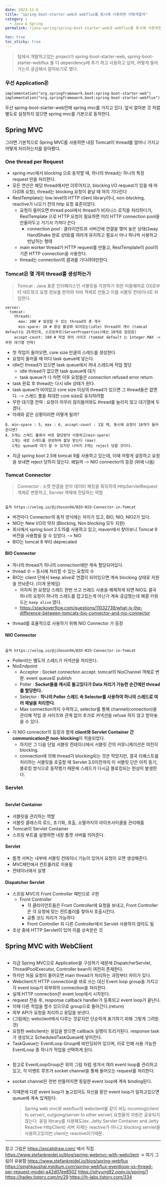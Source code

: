 ```yaml
---
date: 2023-11-6
title: "spring-boot-starter-web과 webflux를 동시에 사용하면 어떻게할까"
category :
  - Java & Spring
permalink: /java-spring/spring-boot-starter-web과 webflux를 동시에 사용하면 어떻게할까/

toc: true
toc_sticky: true
---
```


<blockquote>
<p>팀에서 개발하고있는 project가 spring-boot-starter-web, spring-boot-starter-webflux 둘 다 dependency에 추가 하고 사용하고 있어, 어떻게 돌아가는지 궁금해서 알아보기로 했다.</p>
</blockquote>
<h3 id="우선-application은">우선 Application은</h3>
<pre><code class="language-gradle">implementation("org.springframework.boot:spring-boot-starter-web")
implementation("org.springframework.boot:spring-boot-starter-webflux")</code></pre>
<p>우선 spring-boot-starter-web안에 spring mvc를 가지고 있다.
앞서 알아본 것 처럼 별도로 설정하지 않으면 spring mvc를 기본으로 동작한다.
<img alt="" src="https://velog.velcdn.com/images/kny8092/post/0521056e-ec1c-4bd9-877d-fb8edfbcf97f/image.png" /></p>
<h2 id="spring-mvc">Spring MVC</h2>
<p>그러면 기본적으로 Spring MVC를 사용하면 내장 Tomcat이 thread를 얼마나 가지고 어떻게 처리하는지를 알아봤다.</p>
<h3 id="one-thread-per-request">One thread per Request</h3>
<ul>
<li>spring mvc에서 blocking 으로 동작할 때, 하나의 thread는 하나의 특정 request 만을 처리한다.</li>
<li>모든 연산은 해당 thread에서만 이루어지고, blocking I/O request가 있을 때 마다(DB 요청), thread는 blocking 요청이 끝날 때 까지 기다린다</li>
<li>RestTemplate는 low level의 HTTP client library이나, non-blocking, reactive가 나오기 전의 http 요청 표준이었다.<ul>
<li>요청이 들어오면 thread pool에서  thread가 비지니스 로직을 처리하다가, RestTemplate 으로 HTTP 요청이 필요하면 미리 HTTP connection pool을 만들어두고 거기서 가져다 쓴다.<ul>
<li>connection pool : 클라이언트와 서버간에 연결을 맺어 놓은 상태(3way HandShake 완료 상태)를 여러개 유지하고 필요시 마나 하나씩 사용하고 반납하는 형태</li>
</ul>
</li>
<li>main worker thread가 HTTP request를 만들고, RestTemplate이 pool의 기존 HTTP connection을 사용한다.</li>
<li>thread는 connection의 결과를 기다려야만한다.
<img alt="" src="https://velog.velcdn.com/images/kny8092/post/39599a57-85e2-4988-b5b5-362ef8bc0120/image.png" /></li>
</ul>
</li>
</ul>
<h3 id="tomcat은-몇-개의-thread를-생성하는가">Tomcat은 몇 개의 thread를 생성하는가</h3>
<blockquote>
<p>Tomcat :  Java 표준 인터페이스인 서블릿을 지원하기 위한 미들웨어로 OS로부터 네트워크 요청 정보를 받아와 자바 객체로 만들고 이를 서블릿 컨테이너로 위임한다. </p>
</blockquote>
<pre><code>server:
  tomcat:
    threads:
      max: 200 # 생성할 수 있는 thread의 총 개수
      min-spare: 10 # 항상 활성화 되어있는(idle) thread의 개수 (tomcat default는 25개인데, 스프링부트(ServerProperties)에선 10개로 잡았음)
    accept-count: 100 # 작업 큐의 사이즈 (tomdat default 는 Integer.MAX -&gt; 무한 대기열 전략)</code></pre><ul>
<li>첫 작업이 들어오면, core size 만큼의 스레드를 생성한다.</li>
<li>요청이 들어올 때 마다 task queue에 넣는다.</li>
<li>idle인 thread가 있으면 task queue에서 꺼내 스레드에 작업 할당<ul>
<li>idle thread가 없으면 task queue에 대기</li>
<li>task queue가 다 차면 이후 요청들은 connection refused error return</li>
</ul>
</li>
<li>task 완료 후 thread는 다시 idle 상태가 된다.</li>
<li>task queue가 비어있고 core size 이상의 thread가 있으면 그 thread들은 없앤다. -&gt; 스레드 풀을 최대한 core size로 유지하려함</li>
<li>무한 대기열 전략 : 요청이 아무리 많이들어와도 thread를 늘리지 않고 대기열에 두겠다.</li>
<li>아래와 같은 상황이라면 어떻게 될까?</li>
</ul>
<pre><code>Q. min-spare : 5, max : 6, accept-count : 1일 때, 동시에 요청이 10개가 들어온다면?
A. 5개는 스레드 풀에서 바로 할당받아 사용하고(min-spare) 
   1개는 새로 스레드를 생성하여 할당 받는다 (max)
   1개는 queue에 대기 할 수 있지만 나머지 3개는 reject 당할 것이다.</code></pre><ul>
<li>지금 spring boot 2.5에 tomcat 9를 사용하고 있는데, 이때 저렇게 설정하고 요청을 보내면 reject 당하지 않는다. 왜일까 -&gt; NIO connector의 등장 (뒤에 나옴)</li>
</ul>
<h3 id="tomcat-connector">Tomcat Connector</h3>
<blockquote>
<p>Connector : 소켓 연결을 받아 데이터 패킷을 획득하여 HttpServletRequest 객체로 변환하고, Servlet 객체에 전달하는 역할</p>
</blockquote>
<p><img alt="" src="https://velog.velcdn.com/images/kny8092/post/1a72c8c7-11eb-4939-a065-18cf346feb9c/image.png" /></p>
<pre><code>출처 https://velog.io/@jihoson94/BIO-NIO-Connector-in-Tomcat</code></pre><ul>
<li>버전마다 Connector의 동작 방식에는 차이가 있고, BIO, NIO, NIO2가 있다.</li>
<li>NIO는 New I/O의 약자 (Blocking, Non blocking 모두 지원)</li>
<li>회사에서 spring boot 2.5.15를 사용하고 있고, maven에서 찾아보니 Tomcat 9 버전을 사용함을 알 수 있었다. -&gt; NIO</li>
<li>BIO는 tomcat 8 부터 deprecated</li>
</ul>
<h4 id="bio-connector">BIO Connector</h4>
<ul>
<li>하나의 thread가 하나의 connection에만 계속 할당되어있다.</li>
<li>thread 수 = 동시에 처리할 수 있는 요청의 수</li>
<li>BIO는 client 단에서 keep alive로 연결이 되어있으면 계속 blocking 상태로 자원을 안놔준다. (이게 문제임)<ul>
<li>어차피 한 요청당 스레드 한번 쓰고 쓰레드 사용을 해제하게 되면 NIO도 결국 하나의 요청이 하나의 스레드를 잡고있는게 아닌가 계속 궁금했는데 해결 키워드는 <code>keep alive</code> 였다.</li>
<li><a href="https://stackoverflow.com/questions/11032739/what-is-the-difference-between-tomcats-bio-connector-and-nio-connector">https://stackoverflow.com/questions/11032739/what-is-the-difference-between-tomcats-bio-connector-and-nio-connector</a>
<img alt="" src="https://velog.velcdn.com/images/kny8092/post/98373c60-79ab-4197-a15b-a006cacb735c/image.png" /></li>
</ul>
</li>
</ul>
<ul>
<li>thread를 효율적으로 사용하기 위해 NIO Connector 가 등장</li>
</ul>
<h4 id="nio-connector">NIO Connector</h4>
<p><img alt="" src="https://velog.velcdn.com/images/kny8092/post/bc5f1bda-1a46-4c7f-b383-9f97cb04e0dd/image.png" /></p>
<pre><code>출처 https://velog.io/@jihoson94/BIO-NIO-Connector-in-Tomcat</code></pre><ul>
<li>Poller라는 별도의 스레드가 커넥션을 처리한다.</li>
<li>NioEndpoint
<img alt="" src="https://velog.velcdn.com/images/kny8092/post/aa53256c-cd4a-4cb0-9c2b-48bd709433de/image.png" /><ul>
<li>Acceptor : Socket connection accept. tomcat의 NioChannel 객체로 변환. event queue로 publish</li>
<li>Poller : <strong>Socket들을 캐시로 들고있다가 Data 처리가 가능한 순간에만 thread를 할당한다.</strong></li>
<li>Selector : <strong>하나의 Poller 스레드 속 Selector를 사용하여 하나의 스레드로 여러 채널을 처리한다.</strong></li>
<li>Max connection까지 수락하고, selector를 통해 channel(connection)을 관리해 작업 큐 사이즈와 관계 없이 추가로 커넥션을 refuse 하지 않고 받아놓을 수 있다.
<img alt="" src="https://velog.velcdn.com/images/kny8092/post/e615b298-4577-497a-ac6f-ba94fb2702b5/image.png" /></li>
</ul>
</li>
</ul>
<ul>
<li>이 NIO connector의 등장과 함께 <strong>client와 Servlet Container 간 communication은 non-blocking</strong>이 적용되었다. <ul>
<li>하지만 그 다음 단일 서블릿 컨테이너에서 서블릿 간의 커뮤니케이션은 여전히 blocking.</li>
<li>connection에 의해 thread가 blocking되는 것은 막았지만, 결국 리퀘스트를 처리하는 서블릿을 호출할 때 Servlet 3.0이전까지 이 서블릿 단은 아직 동기, 블로킹 방식으로 동작했기 때문에 스레드가 다시금 블로킹되는 현상이 발생한다.</li>
</ul>
</li>
</ul>
<h3 id="servlet">Servlet</h3>
<p><img alt="" src="https://velog.velcdn.com/images/kny8092/post/1e92bb26-3ad4-4807-978e-4b53f02c5c99/image.png" /></p>
<h4 id="servlet-container">Servlet Container</h4>
<ul>
<li>서블릿을 관리하는 역할</li>
<li>서블릿 클래스의 로드, 초기화, 호출, 소멸까지의 라이프사이클을 관리해줌</li>
<li>Tomcat이 Servlet Container</li>
<li>스프링 부트를 실행하면 내장 톰캣 서버를 띄어준다.</li>
</ul>
<h4 id="servlet-1">Servlet</h4>
<ul>
<li>톰캣 서버는 내부에 서블릿 컨테이너 기능이 있어서 요청이 오면 생성해준다.</li>
<li>MVC패턴에서 컨트롤러로 이용됨</li>
<li>컨테이너에서 실행</li>
</ul>
<h4 id="dispatcher-servlet">Dispatcher Servlet</h4>
<ul>
<li>스프링 MVC의 Front Controller 패턴으로 구현<ul>
<li>Front Controller<ul>
<li>각 클라이언트들은 Front Controller에 요청을 보내고, Front Controller은 각 요청에 맞는 컨트롤러를 찾아서 호출시킨다.</li>
<li>공통 코드 처리가 가능하다</li>
<li>Front Controller 외 다른 Controller에서 Servlet 사용하지 않아도 됨</li>
</ul>
</li>
</ul>
</li>
<li>조상 중에 HTTP Servlet이 있어 이를 상속받은 것</li>
</ul>
<h2 id="spring-mvc-with-webclient">Spring MVC with WebClient</h2>
<p><img alt="" src="https://velog.velcdn.com/images/kny8092/post/b1b3e6fd-949f-4e18-a148-e0d1ca313fca/image.png" /></p>
<ul>
<li>지금 Spring MVC으로 Application을 구성하기 때문에 DispatcherServlet, ThreadPoolExecutor, Controller bean이 여전히 존재한다.</li>
<li>하지만 처음 요청이 들어오면 main thread가 처리하는 과정부터 차이가 있다.</li>
<li>Webclient가 HTTP connection을 바로 쓰는 대신 Event loop group을 가지고 각 event loop가 외부와의 connection을 처리한다.</li>
<li>실제 HTTP connection은 event loop에서 시작된다.</li>
<li>request 전송 후, response callback handler가 등록되고 event loop가 끝난다.</li>
<li>이때 다른 작업을 할수 있으므로 group으로 돌아간다.(return)</li>
<li>외부 API가 요청을 처리하고 응답을 보낸다.</li>
<li>(그림에는 webclient에서 다루는 것같지만 단순하게 표기하기 위해 그렇게 그려둔 것)</li>
<li>요청한 webclient는 응답을 받으면 callback 실행이 트리거된다. response task가 생성되고 ScheduledTaskQueue에 넣어진다.</li>
<li>TaskQueue는 EventLoop Group에 바인딩되어 있으며, 이로 인해 사용 가능한 EventLoop 중 하나가 작업을 선택하게 된다.</li>
</ul>
<p><img alt="" src="https://velog.velcdn.com/images/kny8092/post/beea58fc-fad5-4f09-a5a3-b25ca563822f/image.png" /></p>
<ul>
<li><p>참고로 EventLoopGroup은 위의 그림 처럼 생겨서 여러 event loop를 관리하고 있고, 각 이벤트 루프가 socket channel을 통해 들어오는 request를 처리한다.</p>
</li>
<li><p>socket channel은 한번 만들어지면 동일한 event loop에 계속 binding된다.</p>
</li>
<li><p>이때문에 다른 event loop가 놀고있어도 자신을 맡은 event loop가 일하고있으면 queue에 계속 있게된다.</p>
<blockquote>
<p>Spring web mvc와 webflux의 webclient를 같이 써도 incoming(client to server), outgoing(server to other server) 요청들의 자원은 공유되지 않는다.
동일 library를 사용해도(ex. Jetty Servlet Container and Jetty Reactive HttpClient) 
서버 자체는 reactive가 아니고 blocking servlet을 사용하고있지만 client는 reactive이기때문.</p>
</blockquote>
</li>
</ul>
<hr />
<p>참고
그림은  <a href="https://excalidraw.com/">https://excalidraw.com/</a> 에서 직접
<a href="https://www.stefankreidel.io/blog/spring-webmvc-with-webclient">https://www.stefankreidel.io/blog/spring-webmvc-with-webclient</a> -&gt; 여기 그림이 유용함
<a href="https://www.stefankreidel.io/blog/spring-webflux">https://www.stefankreidel.io/blog/spring-webflux</a>
<a href="https://singhkaushal.medium.com/spring-webflux-eventloop-vs-thread-per-request-model-a42d07ee8502">https://singhkaushal.medium.com/spring-webflux-eventloop-vs-thread-per-request-model-a42d07ee8502</a>
<a href="https://sihyung92.oopy.io/spring/1">https://sihyung92.oopy.io/spring/1</a>
<a href="https://hadev.tistory.com/m/29">https://hadev.tistory.com/m/29</a>
<a href="https://jh-labs.tistory.com/334">https://jh-labs.tistory.com/334</a></p>